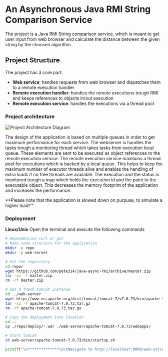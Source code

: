 # An Asynchronous Java RMI String Comparison Service
The project is a Java RMI String comparison service, which is meant to get user input from web browser and calculate the distance between the given string by the choosen algorithm.

## Project Structure
The project has 3 core part:
- **Web service**: handles requests from web browser and dispatches them to a remote execution handler
- **Remote execution handler**: handles the remote executions trough RMI and keeps references to objects in/out execution
- **Remote execution service**: handles the executions via a thread pool

### Project architecture
![Project Architecture Diagram](https://raw.githubusercontent.com/pete314/java-async-rmi/master/docs/RMI_project_structure.png?token=AIYB_OOu86CCd1BcoOwQMwdsl1ee2TgLks5YVE7pwA%3D%3D)

The design of the application is based on multiple queues in order to get maximum performance for each service. The webserver is handles the tasks trough a monitoring thread which takes tasks from execution local queue. These elements are sent to be executed as object references to the remote execution service. The remote execution service maintains a thread pool for executions which is backed by a local queue. This helps to keep the maximum number of executor threads alive and enables the handling of extra loads if no free threads are available. 
The execution and the status is monitored trough a map which holds the execution id and the point to the executable object. This decreases the memory footprint of the application and increases the performance. 

**Please note that the application is slowed down on purpuse, to simulate a higher load!""

### Deployment

**Linux/Unix**
Open the terminal and execute the following commands
```bash
# Dependencies curl or git
# Make some structure for the application
mkdir -p repo
mkdir -p web-server

# Get the repository
cd repo/
wget https://github.com/pete314/java-async-rmi/archive/master.zip
tar -xz -f master.zip
rm -rf master.zip

# Get a fresh tomcat instance
cd ../web-server
wget http://www-eu.apache.org/dist/tomcat/tomcat-7/v7.0.73/bin/apache-tomcat-7.0.73.tar.gz
tar -xz -f apache-tomcat-7.0.73.tar.gz
rm -rf apache-tomcat-7.0.73.tar.gz

# Copy the deployment into location
cd ..
cp ./repo/deploy/*.war ./web-server/apache-tomcat-7.0.73/webapps/

# Start tomcat
sh web-server/apache-tomcat-7.0.73/bin/startup.sh

printf("\n**************\n\tNavigate to http://localhost:9000/web-string-service/ \n**************\n")

```
